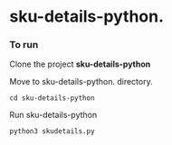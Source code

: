 # sku-details-python.

### To run

Clone the project  **sku-details-python**

Move to sku-details-python. directory.

```text
cd sku-details-python

```

Run sku-details-python

```text
python3 skudetails.py

```
